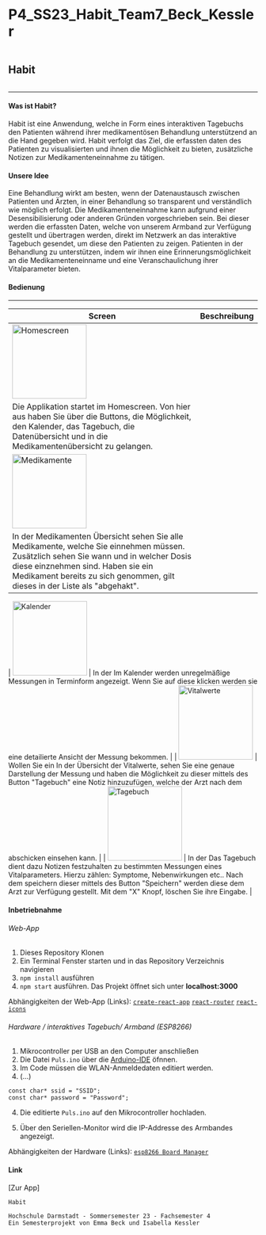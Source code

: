 # P4_SS23_Habit_Team7_Beck_Kessler
 
<div style="display: flex; justify-content: space-between;">
<h2>Habit</h2> 
</div>
<hr>

#### Was ist Habit?

Habit ist eine Anwendung, welche in Form eines interaktiven Tagebuchs den Patienten während ihrer medikamentösen Behandlung unterstützend an die Hand gegeben wird. Habit verfolgt das Ziel, die erfassten daten des Patienten zu visualisierten und ihnen die Möglichkeit zu bieten, zusätzliche Notizen zur Medikamenteneinnahme zu tätigen.

#### Unsere Idee

Eine Behandlung wirkt am besten, wenn der Datenaustausch zwischen Patienten und Ärzten, in einer Behandlung so transparent und verständlich wie möglich erfolgt. Die Medikamenteneinnahme kann aufgrund einer Desensibilisierung oder anderen Gründen vorgeschrieben sein. Bei dieser werden die erfassten Daten, welche von unserem Armband zur Verfügung gestellt und übertragen werden, direkt im Netzwerk an das interaktive Tagebuch gesendet, um diese den Patienten zu zeigen. Patienten in der Behandlung zu unterstützen, indem wir ihnen eine Erinnerungsmöglichkeit an die Medikamenteneinname und eine Veranschaulichung ihrer Vitalparameter bieten.

#### Bedienung

<hr>

| Screen                                                                                      | Beschreibung                                                                                                                                                                                                                                                                                                                                                                                                                                                                                                                                         |
| ------------------------------------------------------------------------------------------- | ---------------------------------------------------------------------------------------------------------------------------------------------------------------------------------------------------------------------------------------------------------------------------------------------------------------------------------------------------------------------------------------------------------------------------------------------------------------------------------------------------------------------------------------------------- |
| <img src="./ReadMe-Assets/Homescreen.png" alt="Homescreen" width="150px"/>                  | 
Die Applikation startet im Homescreen. Von hier aus haben Sie über die Buttons, die Möglichkeit, den Kalender, das Tagebuch, die Datenübersicht und in die Medikamentenübersicht zu gelangen.                                                                                                                                                                                                                                                                                                                   |
| <img src="./ReadMe-Assets/Medikamente.png" alt="Medikamente" width="150px"/>                 
In der Medikamenten Übersicht sehen Sie alle Medikamente, welche Sie einnehmen müssen. Zusätzlich sehen Sie wann und in welcher Dosis diese einznehmen sind. Haben sie ein Medikament bereits zu sich genommen, gilt dieses in der Liste als "abgehakt". |

| <img src="./ReadMe-Assets/kalender.png" alt="Kalender" width="150px"/>              | 
In der Im Kalender werden unregelmäßige Messungen in Terminform angezeigt. Wenn Sie auf diese klicken werden sie eine detailierte Ansicht der Messung bekommen.                                                                                                                                                                                                                                                                                                                                                                                                     |
| <img src="./ReadMe-Assets/Vitalwerte.png" alt="Vitalwerte" width="150px"/>                          | 
Wollen Sie ein In der Übersicht der Vitalwerte, sehen Sie eine genaue Darstellung der Messung und haben die Möglichkeit zu dieser mittels des Button "Tagebuch" eine Notiz hinzuzufügen, welche der Arzt nach dem abschicken einsehen kann.                                                                                                                                                                                                                                                                                                                            |
| <img src="./ReadMe-Assets/Tagebuch.png" alt="Tagebuch" width="150px"/>                        | In der Das Tagebuch dient dazu Notizen festzuhalten zu bestimmten Messungen eines Vitalparameters. Hierzu zählen: Symptome, Nebenwirkungen etc..  Nach dem speichern dieser mittels des Button "Speichern" werden diese dem Arzt zur Verfügung gestellt. Mit dem "X" Knopf, löschen Sie ihre Eingabe.                                                                                                                                                                                                                                                                         |                                                           

#### Inbetriebnahme

###### Web-App

1. Dieses Repository Klonen
2. Ein Terminal Fenster starten und in das Repository Verzeichnis navigieren
3. `npm install` ausführen
4. `npm start` ausführen. Das Projekt öffnet sich unter **localhost:3000**

Abhängigkeiten der Web-App (Links):
[`create-react-app`](https://www.npmjs.com/package/create-react-app)
[`react-router`](https://www.npmjs.com/package/react-router)
[`react-icons`](https://www.npmjs.com/package/react-icons)

###### Hardware / interaktives Tagebuch/ Armband (ESP8266)

1. Mikrocontroller per USB an den Computer anschließen
2. Die Datei `Puls.ino` über die [Arduino-IDE](https://www.arduino.cc/en/software) öfnnen.
3. Im Code müssen die WLAN-Anmeldedaten editiert werden.
4. (...)

```
const char* ssid = "SSID";
const char* password = "Password";
```

4. Die editierte `Puls.ino` auf den Mikrocontroller hochladen.

5. Über den Seriellen-Monitor wird die IP-Addresse des Armbandes angezeigt.

Abhängigkeiten der Hardware (Links):
[`esp8266 Board Manager`](http://arduino.esp8266.com/stable/package_esp8266com_index.json)

#### Link

[Zur App]

```
Habit

Hochschule Darmstadt - Sommersemester 23 - Fachsemester 4
Ein Semesterprojekt von Emma Beck und Isabella Kessler
```
